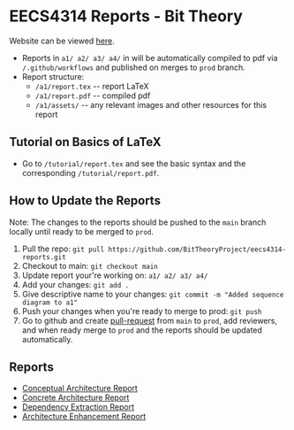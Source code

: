# EECS4314 Reports - Bit Theory

Website can be viewed [here](https://bittheoryproject.github.io/eecs4314-project/).

- Reports in `a1/ a2/ a3/ a4/` in will be automatically compiled to pdf via `/.github/workflows` and published on merges to `prod` branch.
- Report structure:
  - `/a1/report.tex` -- report LaTeX
  - `/a1/report.pdf` -- compiled pdf
  - `/a1/assets/` -- any relevant images and other resources for this report

## Tutorial on Basics of LaTeX

- Go to `/tutorial/report.tex` and see the basic syntax and the corresponding `/tutorial/report.pdf`.
## How to Update the Reports

Note: The changes to the reports should be pushed to the  `main` branch locally until ready to be merged to `prod`.

1. Pull the repo: `git pull https://github.com/BitTheoryProject/eecs4314-reports.git`
2. Checkout to main: `git checkout main`
3. Update report your're working on: `a1/ a2/ a3/ a4/`
4. Add your changes: `git add .`
5. Give descriptive name to your changes: `git commit -m "Added sequence diagram to a1"`
6. Push your changes when you're ready to merge to prod: `git push`
5. Go to github and create [pull-request](https://docs.github.com/en/pull-requests/collaborating-with-pull-requests/proposing-changes-to-your-work-with-pull-requests/about-pull-requests) from `main` to `prod`, add reviewers, and when ready merge to `prod` and the reports should be updated automatically.

## Reports

- [Conceptual Architecture Report](https://bittheoryproject.github.io/eecs4314-reports/a1/report-lualatex.pdf)
- [Concrete Architecture Report](https://bittheoryproject.github.io/eecs4314-reports/a2/report-lualatex.pdf)
- [Dependency Extraction Report](https://bittheoryproject.github.io/eecs4314-reports/a3/report-lualatex.pdf)
- [Architecture Enhancement Report](https://bittheoryproject.github.io/eecs4314-reports/a4/report-lualatex.pdf)
